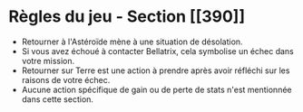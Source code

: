 # Règles du jeu - Section [[390]]

- Retourner à l'Astéroïde mène à une situation de désolation.
- Si vous avez échoué à contacter Bellatrix, cela symbolise un échec dans votre mission.
- Retourner sur Terre est une action à prendre après avoir réfléchi sur les raisons de votre échec.
- Aucune action spécifique de gain ou de perte de stats n'est mentionnée dans cette section.